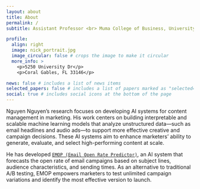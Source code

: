 ```yaml
---
layout: about
title: About
permalink: /
subtitle: Assistant Professor <br> Muma College of Business, University of South Florida

profile:
  align: right
  image: nick_portrait.jpg
  image_circular: false # crops the image to make it circular
  more_info: >
    <p>5250 University Dr</p>
    <p>Coral Gables, FL 33146</p>

news: false # includes a list of news items
selected_papers: false # includes a list of papers marked as "selected={true}"
social: true # includes social icons at the bottom of the page
---
```


Nguyen Nguyen’s research focuses on developing AI systems for content management in marketing. His work centers on building interpretable and scalable machine learning models that analyze unstructured data—such as email headlines and audio ads—to support more effective creative and campaign decisions. These AI systems aim to enhance marketers’ ability to generate, evaluate, and select high-performing content at scale.

He has developed [`EMOP (Email Open Rate Predictor)`](https://pubsonline.informs.org/doi/10.1287/mksc.2021.0126), an AI system that forecasts the open rate of email campaigns based on subject lines, audience characteristics, and sending times. As an alternative to traditional A/B testing, EMOP empowers marketers to test unlimited campaign variations and identify the most effective version to launch.
